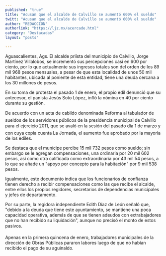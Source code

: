 ```yaml
---
published: "true"
title: "Acusan que el alcalde de Calvillo se aumentó 600% el sueldo"
twitt: "Acusan que el alcalde de Calvillo se aumentó 600% el sueldo"
author: "REDACCION"
authorlink: "https://ljz.mx/acercade.html"
category: "Destacadas"
layout: "posts"

---
```



  Aguascalientes, Ags. El alcalde priísta del municipio de Calvillo, Jorge Martínez Villalobos, se incrementó sus percepciones casi en 600 por ciento, por lo que actualmente sus ingresos totales son del orden de los 89 mil 968 pesos mensuales, a pesar de que esta localidad de unos 50 mil habitantes, ubicada al poniente de esta entidad, tiene una deuda cercana a los 30 millones de pesos.



  En su toma de protesta el pasado 1 de enero, el propio edil denunció que su antecesor, el panista Jesús Soto López, infló la nómina en 40 por ciento durante su gestión.



  De acuerdo con un acta de cabildo denominada Reforma al tabulador de sueldos de los servidores públicos de la presidencia municipal de Calvillo para el ejercicio 2011, que se avaló en la sesión del pasado día 1 de marzo y con cuya copia cuenta La Jornada, el aumento fue aprobado por la mayoría de los ediles.



  Se destaca que el munícipe percibe 15 mil 732 pesos como sueldo; sin embargo se le agregan compensaciones, una ordinaria por 20 mil 602 pesos, así como otra calificada como extraordinaria por 43 mil 54 pesos, a lo que se añade un "apoyo por concepto para la habitación" por 9 mil 538 pesos.



  Igualmente, este documento indica que los funcionarios de confianza tienen derecho a recibir compensaciones como las que recibe el alcalde, entre ellos los propios regidores, secretarios de dependencias municipales y jefes de departamento.



  Por su parte, la regidora independiente Edith Díaz de León señaló que, "debido a la deuda que tiene este ayuntamiento, se mantiene una poca capacidad operativa, además de que se tienen adeudos con extrabajadores que no han recibido su liquidación", aunque no precisó el monto de estos pasivos.



  Apenas en la primera quincena de enero, trabajadores municipales de la dirección de Obras Públicas pararon labores luego de que no habían recibido el pago de su aguinaldo.


